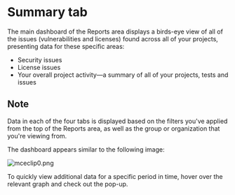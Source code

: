 # Summary tab

The main dashboard of the Reports area displays a birds-eye view of all of the issues \(vulnerabilities and licenses\) found across all of your projects, presenting data for these specific areas:

* Security issues
* License issues
* Your overall project activity—a summary of all of your projects, tests and issues

## Note

Data in each of the four tabs is displayed based on the filters you've applied from the top of the Reports area, as well as the group or organization that you're viewing from.

The dashboard appears similar to the following image:

![mceclip0.png](https://support.snyk.io/hc/article_attachments/360020461777/mceclip0.png)

To quickly view additional data for a specific period in time, hover over the relevant graph and check out the pop-up.

